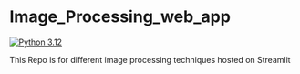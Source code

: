 # Image_Processing_web_app  

[![Python 3.12](https://github.com/AdelMoustafa098/Image_Processing_web_app/actions/workflows/makefile.yml/badge.svg)](https://github.com/AdelMoustafa098/Image_Processing_web_app/actions/workflows/makefile.yml)  

This Repo is for different image processing techniques hosted on Streamlit 
